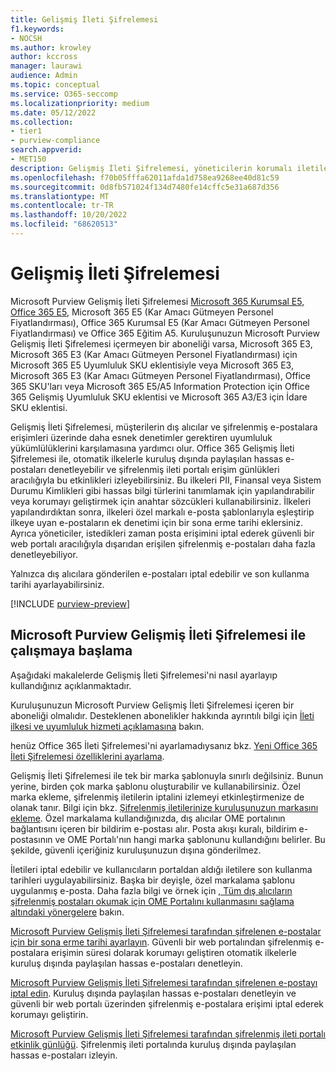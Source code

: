 ```yaml
---
title: Gelişmiş İleti Şifrelemesi
f1.keywords:
- NOCSH
ms.author: krowley
author: kccross
manager: laurawi
audience: Admin
ms.topic: conceptual
ms.service: O365-seccomp
ms.localizationpriority: medium
ms.date: 05/12/2022
ms.collection:
- tier1
- purview-compliance
search.appverid:
- MET150
description: Gelişmiş İleti Şifrelemesi, yöneticilerin korumalı iletilerle daha da fazlasını yapmalarını sağlayarak kuruluşların uyumluluk yükümlülüklerini karşılamasına yardımcı olur.
ms.openlocfilehash: f70b05fffa62011afda1d758ea9268ee40d81c59
ms.sourcegitcommit: 0d8fb571024f134d7480fe14cffc5e31a687d356
ms.translationtype: MT
ms.contentlocale: tr-TR
ms.lasthandoff: 10/20/2022
ms.locfileid: "68620513"
---
```

# <a name="advanced-message-encryption"></a>Gelişmiş İleti Şifrelemesi

Microsoft Purview Gelişmiş İleti Şifrelemesi [Microsoft 365 Kurumsal E5, Office 365 E5](https://www.microsoft.com/microsoft-365/enterprise/home), Microsoft 365 E5 (Kar Amacı Gütmeyen Personel Fiyatlandırması), Office 365 Kurumsal E5 (Kar Amacı Gütmeyen Personel Fiyatlandırması) ve Office 365 Eğitim A5. Kuruluşunuzun Microsoft Purview Gelişmiş İleti Şifrelemesi içermeyen bir aboneliği varsa, Microsoft 365 E3, Microsoft 365 E3 (Kar Amacı Gütmeyen Personel Fiyatlandırması) için Microsoft 365 E5 Uyumluluk SKU eklentisiyle veya Microsoft 365 E3, Microsoft 365 E3 (Kar Amacı Gütmeyen Personel Fiyatlandırması), Office 365 SKU'ları veya Microsoft 365 E5/A5 Information Protection için Office 365 Gelişmiş Uyumluluk SKU eklentisi  ve Microsoft 365 A3/E3 için İdare SKU eklentisi.

Gelişmiş İleti Şifrelemesi, müşterilerin dış alıcılar ve şifrelenmiş e-postalara erişimleri üzerinde daha esnek denetimler gerektiren uyumluluk yükümlülüklerini karşılamasına yardımcı olur. Office 365 Gelişmiş İleti Şifrelemesi ile, otomatik ilkelerle kuruluş dışında paylaşılan hassas e-postaları denetleyebilir ve şifrelenmiş ileti portalı erişim günlükleri aracılığıyla bu etkinlikleri izleyebilirsiniz. Bu ilkeleri PII, Finansal veya Sistem Durumu Kimlikleri gibi hassas bilgi türlerini tanımlamak için yapılandırabilir veya korumayı geliştirmek için anahtar sözcükleri kullanabilirsiniz. İlkeleri yapılandırdıktan sonra, ilkeleri özel markalı e-posta şablonlarıyla eşleştirip ilkeye uyan e-postaların ek denetimi için bir sona erme tarihi eklersiniz. Ayrıca yöneticiler, istedikleri zaman posta erişimini iptal ederek güvenli bir web portalı aracılığıyla dışarıdan erişilen şifrelenmiş e-postaları daha fazla denetleyebiliyor.

Yalnızca dış alıcılara gönderilen e-postaları iptal edebilir ve son kullanma tarihi ayarlayabilirsiniz.

[!INCLUDE [purview-preview](../includes/purview-preview.md)]

## <a name="get-started-with-microsoft-purview-advanced-message-encryption"></a>Microsoft Purview Gelişmiş İleti Şifrelemesi ile çalışmaya başlama

Aşağıdaki makalelerde Gelişmiş İleti Şifrelemesi'ni nasıl ayarlayıp kullandığınız açıklanmaktadır.

Kuruluşunuzun Microsoft Purview Gelişmiş İleti Şifrelemesi içeren bir aboneliği olmalıdır. Desteklenen abonelikler hakkında ayrıntılı bilgi için [İleti ilkesi ve uyumluluk hizmeti açıklamasına](/office365/servicedescriptions/exchange-online-service-description/message-policy-and-compliance) bakın.

henüz Office 365 İleti Şifrelemesi'ni ayarlamadıysanız bkz. [Yeni Office 365 İleti Şifrelemesi özelliklerini ayarlama](set-up-new-message-encryption-capabilities.md).

Gelişmiş İleti Şifrelemesi ile tek bir marka şablonuyla sınırlı değilsiniz. Bunun yerine, birden çok marka şablonu oluşturabilir ve kullanabilirsiniz. Özel marka ekleme, şifrelenmiş iletilerin iptalini izlemeyi etkinleştirmenize de olanak tanır. Bilgi için bkz. [Şifrelenmiş iletilerinize kuruluşunuzun markasını ekleme](add-your-organization-brand-to-encrypted-messages.md). Özel markalama kullandığınızda, dış alıcılar OME portalının bağlantısını içeren bir bildirim e-postası alır. Posta akışı kuralı, bildirim e-postasının ve OME Portalı'nın hangi marka şablonunu kullandığını belirler. Bu şekilde, güvenli içeriğiniz kuruluşunuzun dışına gönderilmez.

İletileri iptal edebilir ve kullanıcıların portaldan aldığı iletilere son kullanma tarihleri uygulayabilirsiniz. Başka bir deyişle, özel markalama şablonu uygulanmış e-posta. Daha fazla bilgi ve örnek için [, Tüm dış alıcıların şifrelenmiş postaları okumak için OME Portalını kullanmasını sağlama altındaki yönergelere](manage-office-365-message-encryption.md#ensure-all-external-recipients-use-the-ome-portal-to-read-encrypted-mail) bakın.

[Microsoft Purview Gelişmiş İleti Şifrelemesi tarafından şifrelenen e-postalar için bir sona erme tarihi ayarlayın](ome-advanced-expiration.md). Güvenli bir web portalından şifrelenmiş e-postalara erişimin süresi dolarak korumayı geliştiren otomatik ilkelerle kuruluş dışında paylaşılan hassas e-postaları denetleyin.

[Microsoft Purview Gelişmiş İleti Şifrelemesi tarafından şifrelenen e-postayı iptal edin](revoke-ome-encrypted-mail.md). Kuruluş dışında paylaşılan hassas e-postaları denetleyin ve güvenli bir web portalı üzerinden şifrelenmiş e-postalara erişimi iptal ederek korumayı geliştirin.

[Microsoft Purview Gelişmiş İleti Şifrelemesi tarafından şifrelenmiş ileti portalı etkinlik günlüğü](ome-message-access-logs.md). Şifrelenmiş ileti portalında kuruluş dışında paylaşılan hassas e-postaları izleyin.
